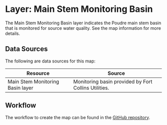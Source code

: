 # Layer: Main Stem Monitoring Basin #

The Main Stem Monitoring Basin layer indicates the Poudre main stem basin that
is monitored for source water quality.
See the map information for more details.

## Data Sources ##

The following are data sources for this map:

| **Resource** | **Source** |
| -- | -- |
| Main Stem Monitoring Basin layer | Monitoring basin provided by Fort Collins Utilities. |

## Workflow ##

The workflow to create the map can be found in the [GitHub repository](https://github.com/OpenWaterFoundation/owf-infomapper-co-big-thompson/tree/master/workflow/BasinEntities/WaterQuality-Monitoring).
